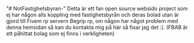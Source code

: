 "# NotFastighetsbyran-" 
Detta är ett fan open source websido project som ej har någon alls koppling med fastighetsbyrån och deras bolad utan är gjord till Fivem rp servern Begrip rp, om någon har något problem med denna hemsidan så kan du kontakta mig på här så fixar jag det :).
(FBAB är ett påhittat bolag som ej finns i verkligheten)
